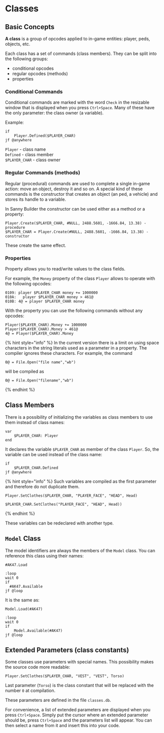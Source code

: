 # Classes

## Basic Concepts 

**A class** is a group of opcodes applied to in-game entities: player, peds, objects, etc.

Each class has a set of commands \(class members\). They can be split into the following groups:

* conditional opcodes
* regular opcodes \(methods\)
*  properties

### Conditional Commands 

Conditional commands are marked with the word `Check` in the resizable window that is displayed when you press `Ctrl+Space`. Many of these have the only parameter: the class owner \(a variable\).

Example:

```text
if
    Player.Defined($PLAYER_CHAR)
jf @anywhere
```

`Player` - class name   
`Defined` - class member   
`$PLAYER_CHAR` - class owner

### Regular Commands \(methods\)

Regular \(procedural\) commands are used to complete a single in-game action: move an object, destroy it and so on. A special kind of these commands is the constructor that creates an object \(an ped, a vehicle\) and stores its handle to a variable.

In Sanny Builder the constructor can be used either as a method or a property:

```text
Player.Create($PLAYER_CHAR, #NULL, 2488.5601, -1666.84, 13.38) - procedure
$PLAYER_CHAR = Player.Create(#NULL, 2488.5601, -1666.84, 13.38) - constructor
```

These create the same effect.

### Properties

Property allows you to read/write values to the class fields.

For example, the `Money` property of the class `Player` allows to operate with the following opcodes:

```text
0109: player $PLAYER_CHAR money += 1000000
010A:   player $PLAYER_CHAR money > 461@
010B: 4@ = player $PLAYER_CHAR money
```

With the property you can use the following commands without any opcodes:

```text
Player($PLAYER_CHAR).Money += 1000000
Player($PLAYER_CHAR).Money > 461@
4@ = Player($PLAYER_CHAR).Money
```

{% hint style="info" %}
In the current version there is a limit on using space characters in the string literals used as a parameter in a property. The compiler ignores these characters. For example, the command

```text
0@ = File.Open("file name","wb")
```

will be compiled as

```text
0@ = File.Open("filename","wb")
```
{% endhint %}

## Class Members 

There is a possibility of initializing the variables as class members to use them instead of class names:

```text
var
    $PLAYER_CHAR: Player
end
```

It declares the variable `$PLAYER_CHAR` as member of the class `Player`. So, the variable can be used instead of the class name:

```text
if
    $PLAYER_CHAR.Defined
jf @anywhere
```

{% hint style="info" %}
Such variables are compiled as the first parameter and therefore do not duplicate them.

```text
Player.SetClothes($PLAYER_CHAR, "PLAYER_FACE", "HEAD", Head)

$PLAYER_CHAR.SetClothes("PLAYER_FACE", "HEAD", Head))
```
{% endhint %}

These variables can be redeclared with another type.

## `Model` Class 

The model identifiers are always the members of the `Model` class. You can reference this class using their names:

```text
#AK47.Load
  
:loop
wait 0
if
  #AK47.Available
jf @loop
```

It is the same as:

```text
Model.Load(#AK47)

:loop
wait 0
if
    Model.Available(#AK47)
jf @loop
```

## Extended Parameters \(class constants\)

Some classes use parameters with special names. This possibility makes the source code more readable:

```text
Player.SetClothes($PLAYER_CHAR, "VEST", "VEST", Torso)
```

Last parameter \(`Torso`\) is the class constant that will be replaced with the number `0` at compilation.

These parameters are defined in the file `classes.db`.

For convenience, a list of extended parameters are displayed when you press `Ctrl+Space`. Simply put the cursor where an extended parameter should be, press `Ctrl+Space` and the parameters list will appear. You can then select a name from it and insert this into your code.

